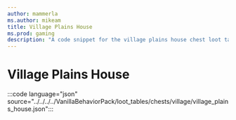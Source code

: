 ```yaml
---
author: mammerla
ms.author: mikeam
title: Village Plains House
ms.prod: gaming
description: "A code snippet for the village plains house chest loot table"
---
```


# Village Plains House

:::code language="json" source="../../../../VanillaBehaviorPack/loot_tables/chests/village/village_plains_house.json":::
